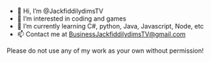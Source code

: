 - 👋 Hi, I’m @JackfiddilydimsTV
- 👀 I’m interested in coding and games
- 🌱 I’m currently learning C#, python, Java, Javascript, Node, etc
- 📫 Contact me at BusinessJackfiddilydimsTV@gmail.com

Please do not use any of my work as your own without permission!
